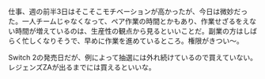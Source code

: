 仕事、週の前半3日はそこそこモチベーションが高かったが、今日は微妙だった。一人チームじゃなくなって、ペア作業の時間とかもあり、作業せざるをえない時間が増えているのは、生産性の観点から見るといいことだ。副業の方はしばらく忙しくなりそうで、早めに作業を進めているところ。権限がきつい〜。

Switch 2の発売日だが、例によって抽選には外れ続けているので買えていない。レジェンズZAが出るまでには買えるといいな。

